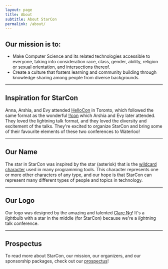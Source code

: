 ```yaml
---
layout: page
title: About
subtitle: About StarCon
permalink: /about/
---
```


<div class="pretty-links">

<!-- <div class="lead lead-about">Some intro text that is eye catching and should put you reader at ease and confident in your skills.
</div>-->

## Our mission is to:

- Make Computer Science and its related technologies accessible to everyone, taking into consideration race, class, gender, ability, religion or sexual orientation, and intersections thereof.
- Create a culture that fosters learning and community building through knowledge sharing among people from diverse backgrounds.

---

## Inspiration for StarCon

Anna, Arshia, and Evy attended [HelloCon](http://hellocon.net) in Toronto, which followed the same format as the wonderful [!!con](http://bangbangcon.com) which Arshia and Evy later attended. They loved the lightning talk format, and they loved the diversity and excitement of the talks. They're excited to organize StarCon and bring some of their favourite elements of these two conferences to Waterloo!

---

## Our Name

The star in StarCon was inspired by the star (asterisk) that is the [wildcard character](http://whatis.techtarget.com/definition/wildcard-character) used in many programming tools. This character represents one or more other characters of any type, and our hope is that StarCon can represent many different types of people and topics in technology.

---

## Our Logo

Our logo was designed by the amazing and talented [Clare Ng](http://claricen.github.io)! It's a *light*bulb with a star in the middle (for StarCon) because we're a *light*ning talk conference.

---

## Prospectus

To read more about StarCon, our mission, our organizers, and our sponsorship packages, check out our [prospectus](/prospectus)!


</div>
